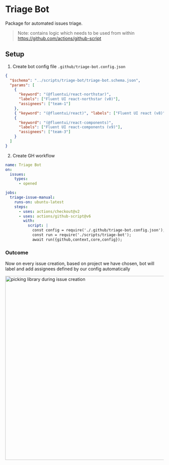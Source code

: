 # Triage Bot

Package for automated issues triage.

> Note: contains logic which needs to be used from within https://github.com/actions/github-script

## Setup

1. Create bot config file `.github/triage-bot.config.json`

```json
{
  "$schema": "../scripts/triage-bot/triage-bot.schema.json",
  "params": [
    {
      "keyword": "(@fluentui/react-northstar)",
      "labels": ["Fluent UI react-northstar (v0)"],
      "assignees": ["team-1"]
    },
    { "keyword": "(@fluentui/react)", "labels": ["Fluent UI react (v8)"], "assignees": ["team-2"] },
    {
      "keyword": "(@fluentui/react-components)",
      "labels": ["Fluent UI react-components (v9)"],
      "assignees": ["team-3"]
    }
  ]
}
```

2. Create GH workflow

```yml
name: Triage Bot
on:
  issues:
    types:
      - opened

jobs:
  triage-issue-manual:
    runs-on: ubuntu-latest
    steps:
      - uses: actions/checkout@v2
      - uses: actions/github-script@v6
        with:
          script: |
            const config = require('./.github/triage-bot.config.json');
            const run = require('./scripts/triage-bot');
            await run({github,context,core,config});
```

### Outcome

Now on every issue creation, based on project we have chosen, bot will label and add assignees defined by our config automatically

<img width="584" alt="picking library during issue creation" src="https://user-images.githubusercontent.com/1223799/191800000-f73d--change--978-b389-4218-9da--change--7-288cacd32874.png">
